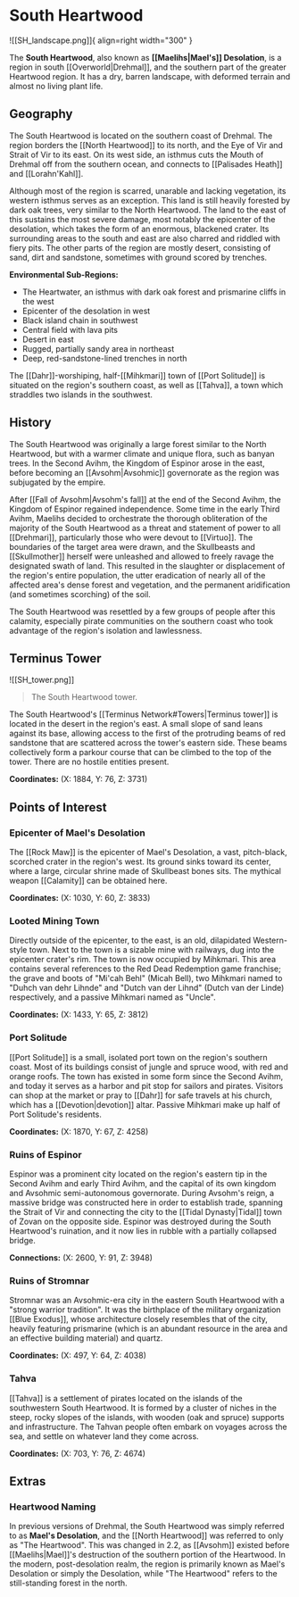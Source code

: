 # South Heartwood

![[SH_landscape.png]]{ align=right width="300" }

The **South Heartwood**, also known as **[[Maelihs|Mael's]] Desolation**, is a region in south [[Overworld|Drehmal]], and the southern part of the greater Heartwood region. It has a dry, barren landscape, with deformed terrain and almost no living plant life.

## Geography

The South Heartwood is located on the southern coast of Drehmal. The region borders the [[North Heartwood]] to its north, and the Eye of Vir and Strait of Vir to its east. On its west side, an isthmus cuts the Mouth of Drehmal off from the southern ocean, and connects to [[Palisades Heath]] and [[Lorahn'Kahl]].

Although most of the region is scarred, unarable and lacking vegetation, its western isthmus serves as an exception. This land is still heavily forested by dark oak trees, very similar to the North Heartwood. The land to the east of this sustains the most severe damage, most notably the epicenter of the desolation, which takes the form of an enormous, blackened crater. Its surrounding areas to the south and east are also charred and riddled with fiery pits. The other parts of the region are mostly desert, consisting of sand, dirt and sandstone, sometimes with ground scored by trenches.

**Environmental Sub-Regions:**

- The Heartwater, an isthmus with dark oak forest and prismarine cliffs in the west <br>
- Epicenter of the desolation in west <br>
- Black island chain in southwest <br>
- Central field with lava pits <br>
- Desert in east <br>
- Rugged, partially sandy area in northeast <br>
- Deep, red-sandstone-lined trenches in north

The [[Dahr]]-worshiping, half-[[Mihkmari]] town of [[Port Solitude]] is situated on the region's southern coast, as well as [[Tahva]], a town which straddles two islands in the southwest.

## History

The South Heartwood was originally a large forest similar to the North Heartwood, but with a warmer climate and unique flora, such as banyan trees. In the Second Avihm, the Kingdom of Espinor arose in the east, before becoming an [[Avsohm|Avsohmic]] governorate as the region was subjugated by the empire.

After [[Fall of Avsohm|Avsohm's fall]] at the end of the Second Avihm, the Kingdom of Espinor regained independence. Some time in the early Third Avihm, Maelihs decided to orchestrate the thorough obliteration of the majority of the South Heartwood as a threat and statement of power to all [[Drehmari]], particularly those who were devout to [[Virtuo]]. The boundaries of the target area were drawn, and the Skullbeasts and [[Skullmother]] herself were unleashed and allowed to freely ravage the designated swath of land. This resulted in the slaughter or displacement of the region's entire population, the utter eradication of nearly all of the affected area's dense forest and vegetation, and the permanent aridification (and sometimes scorching) of the soil.

The South Heartwood was resettled by a few groups of people after this calamity, especially pirate communities on the southern coast who took advantage of the region's isolation and lawlessness.

## Terminus Tower

![[SH_tower.png]]
> The South Heartwood tower.

The South Heartwood's [[Terminus Network#Towers|Terminus tower]] is located in the desert in the region's east. A small slope of sand leans against its base, allowing access to the first of the protruding beams of red sandstone that are scattered across the tower's eastern side. These beams collectively form a parkour course that can be climbed to the top of the tower. There are no hostile entities present.

**Coordinates:** (X: 1884, Y: 76, Z: 3731)

## Points of Interest

### Epicenter of Mael's Desolation

The [[Rock Maw]] is the epicenter of Mael's Desolation, a vast, pitch-black, scorched crater in the region's west. Its ground sinks toward its center, where a large, circular shrine made of Skullbeast bones sits. The mythical weapon [[Calamity]] can be obtained here.

**Coordinates:** (X: 1030, Y: 60, Z: 3833)

### Looted Mining Town

Directly outside of the epicenter, to the east, is an old, dilapidated Western-style town. Next to the town is a sizable mine with railways, dug into the epicenter crater's rim. The town is now occupied by Mihkmari. This area contains several references to the Red Dead Redemption game franchise; the grave and boots of "Mi'cah Behl" (Micah Bell), two Mihkmari named to "Duhch van dehr Lihnde" and "Dutch van der Lihnd" (Dutch van der Linde) respectively, and a passive Mihkmari named as "Uncle".

**Coordinates:** (X: 1433, Y: 65, Z: 3812)

### Port Solitude

[[Port Solitude]] is a small, isolated port town on the region's southern coast. Most of its buildings consist of jungle and spruce wood, with red and orange roofs. The town has existed in some form since the Second Avihm, and today it serves as a harbor and pit stop for sailors and pirates. Visitors can shop at the market or pray to [[Dahr]] for safe travels at his church, which has a [[Devotion|devotion]] altar. Passive Mihkmari make up half of Port Solitude's residents.

**Coordinates:** (X: 1870, Y: 67, Z: 4258)

### Ruins of Espinor

Espinor was a prominent city located on the region's eastern tip in the Second Avihm and early Third Avihm, and the capital of its own kingdom and Avsohmic semi-autonomous governorate. During Avsohm's reign, a massive bridge was constructed here in order to establish trade, spanning the Strait of Vir and connecting the city to the [[Tidal Dynasty|Tidal]] town of Zovan on the opposite side. Espinor was destroyed during the South Heartwood's ruination, and it now lies in rubble with a partially collapsed bridge.

**Connections:** (X: 2600, Y: 91, Z: 3948)

### Ruins of Stromnar

Stromnar was an Avsohmic-era city in the eastern South Heartwood with a "strong warrior tradition". It was the birthplace of the military organization [[Blue Exodus]], whose architecture closely resembles that of the city, heavily featuring prismarine (which is an abundant resource in the area and an effective building material) and quartz.

**Coordinates:** (X: 497, Y: 64, Z: 4038)

### Tahva

[[Tahva]] is a settlement of pirates located on the islands of the southwestern South Heartwood. It is formed by a cluster of niches in the steep, rocky slopes of the islands, with wooden (oak and spruce) supports and infrastructure. The Tahvan people often embark on voyages across the sea, and settle on whatever land they come across.

**Coordinates:** (X: 703, Y: 76, Z: 4674)

## Extras

### Heartwood Naming

In previous versions of Drehmal, the South Heartwood was simply referred to as **Mael's Desolation**, and the [[North Heartwood]] was referred to only as "The Heartwood". This was changed in 2.2, as [[Avsohm]] existed before [[Maelihs|Mael]]'s destruction of the southern portion of the Heartwood. In the modern, post-desolation realm, the region is primarily known as Mael's Desolation or simply the Desolation, while "The Heartwood" refers to the still-standing forest in the north.

